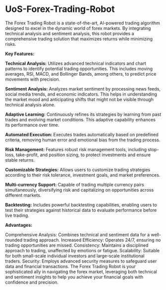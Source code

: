 # UoS-Forex-Trading-Robot
The Forex Trading Robot is a state-of-the-art, AI-powered trading algorithm designed to excel in the dynamic world of forex markets. By integrating technical analysis and sentiment analysis, this robot provides a comprehensive trading solution that maximizes returns while minimizing risks.

**Key Features:**

**Technical Analysis:** Utilizes advanced technical indicators and chart patterns to identify potential trading opportunities. This includes moving averages, RSI, MACD, and Bollinger Bands, among others, to predict price movements with precision.

**Sentiment Analysis:** Analyzes market sentiment by processing news feeds, social media trends, and economic indicators. This helps in understanding the market mood and anticipating shifts that might not be visible through technical analysis alone.

**Adaptive Learning:** Continuously refines its strategies by learning from past trades and evolving market conditions. This adaptive capability enhances its performance over time.

**Automated Execution:** Executes trades automatically based on predefined criteria, removing human error and emotional bias from the trading process.

**Risk Management:** Features robust risk management tools, including stop-loss, take-profit, and position sizing, to protect investments and ensure stable returns.

**Customizable Strategies:** Allows users to customize trading strategies according to their risk tolerance, investment goals, and market preferences.

**Multi-currency Support:** Capable of trading multiple currency pairs simultaneously, diversifying risk and capitalizing on opportunities across different markets.

**Backtesting:** Includes powerful backtesting capabilities, enabling users to test their strategies against historical data to evaluate performance before live trading.

**Advantages:**

Comprehensive Analysis: Combines technical and sentiment data for a well-rounded trading approach.
Increased Efficiency: Operates 24/7, ensuring no trading opportunities are missed.
Consistency: Maintains a disciplined approach to trading, unaffected by emotions or fatigue.
Scalability: Suitable for both small-scale individual investors and large-scale institutional traders.
Security: Employs advanced security measures to safeguard user data and financial transactions.
The Forex Trading Robot is your sophisticated ally in navigating the forex market, leveraging both technical and sentiment insights to help you achieve your financial goals with confidence and precision.
